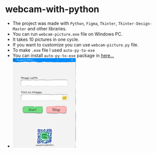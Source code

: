 # webcam-with-python
* The project was made with `Python`, `Figma`, `Tkinter`, `Tkinter-Design-Master` and other libraries.
* You can run `webcam-picture.exe` file on Windows PC. 
* It takes 10 pictures in one cycle.
* If you want to customize you can use `webcam-picture.py` file.
* To make `.exe` file I used `auto-py-to-exe` 
* You can install `auto-py-to-exe` package in <a href="https://pypi.org/project/auto-py-to-exe/">here...</a>
* <img width=200px src="preview.gif">

